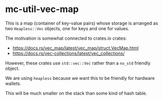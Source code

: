 mc-util-vec-map
===============

This is a map (container of key-value pairs) whose storage is arranged as two
`Heapless::Vec` objects, one for keys and one for values.

The motivation is somewhat connected to crates.io crates:
* https://docs.rs/vec_map/latest/vec_map/struct.VecMap.html
* https://docs.rs/vec-collections/latest/vec_collections/

However, these crates use `std::vec::Vec` rather than a `no_std` friendly object.

We are using `heapless` because we want this to be friendly for hardware wallets.

This will be much smaller on the stack than some kind of hash table.
